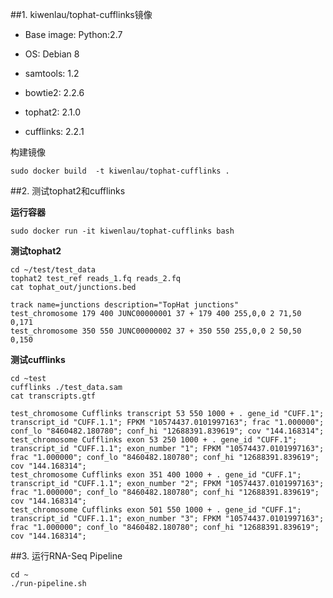 ##1. kiwenlau/tophat-cufflinks镜像

- Base image: Python:2.7
- OS: Debian 8

- samtools: 1.2
- bowtie2: 2.2.6
- tophat2: 2.1.0
- cufflinks: 2.2.1

构建镜像

```
sudo docker build  -t kiwenlau/tophat-cufflinks .
```

##2. 测试tophat2和cufflinks

**运行容器**

```
sudo docker run -it kiwenlau/tophat-cufflinks bash
```

**测试tophat2**

```
cd ~/test/test_data
tophat2 test_ref reads_1.fq reads_2.fq
cat tophat_out/junctions.bed 
```

```
track name=junctions description="TopHat junctions"
test_chromosome 179 400 JUNC00000001 37 + 179 400 255,0,0 2 71,50 0,171
test_chromosome 350 550 JUNC00000002 37 + 350 550 255,0,0 2 50,50 0,150
```

**测试cufflinks**

```
cd ~test
cufflinks ./test_data.sam
cat transcripts.gtf 
```

```
test_chromosome Cufflinks transcript 53 550 1000 + . gene_id "CUFF.1"; transcript_id "CUFF.1.1"; FPKM "10574437.0101997163"; frac "1.000000"; conf_lo "8460482.180780"; conf_hi "12688391.839619"; cov "144.168314";
test_chromosome Cufflinks exon 53 250 1000 + . gene_id "CUFF.1"; transcript_id "CUFF.1.1"; exon_number "1"; FPKM "10574437.0101997163"; frac "1.000000"; conf_lo "8460482.180780"; conf_hi "12688391.839619"; cov "144.168314";
test_chromosome Cufflinks exon 351 400 1000 + . gene_id "CUFF.1"; transcript_id "CUFF.1.1"; exon_number "2"; FPKM "10574437.0101997163"; frac "1.000000"; conf_lo "8460482.180780"; conf_hi "12688391.839619"; cov "144.168314";
test_chromosome Cufflinks exon 501 550 1000 + . gene_id "CUFF.1"; transcript_id "CUFF.1.1"; exon_number "3"; FPKM "10574437.0101997163"; frac "1.000000"; conf_lo "8460482.180780"; conf_hi "12688391.839619"; cov "144.168314";
```

##3. 运行RNA-Seq Pipeline

```
cd ~
./run-pipeline.sh
```
	

